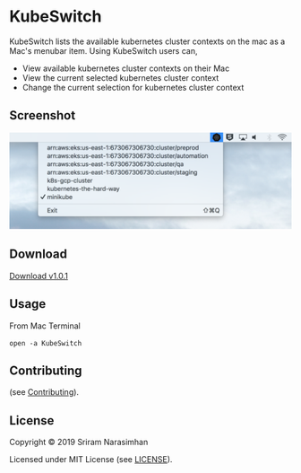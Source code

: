 # KubeSwitch

KubeSwitch lists the available kubernetes cluster contexts on the mac as a Mac's menubar item. Using KubeSwitch users can,

* View available kubernetes cluster contexts on their Mac
* View the current selected kubernetes cluster context
* Change the current selection for kubernetes cluster context

## Screenshot
<img src="screenshot.png?raw=true" />

## Download

<a href="https://github.com/nsriram/KubeSwitch/releases/download/v1.0.1/KubeSwitch.app.zip">Download v1.0.1</a>

## Usage

From Mac Terminal
```
open -a KubeSwitch
```  

## Contributing
(see [Contributing](CONTRIBUTING.md)). 

## License

Copyright © 2019 Sriram Narasimhan

Licensed under MIT License (see [LICENSE](LICENSE)). 
